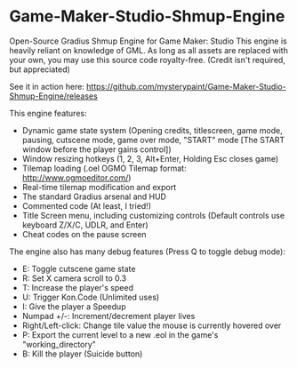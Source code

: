 # Game-Maker-Studio-Shmup-Engine
Open-Source Gradius Shmup Engine for Game Maker: Studio
This engine is heavily reliant on knowledge of GML.
As long as all assets are replaced with your own, you may use this source code royalty-free. (Credit isn't required, but appreciated)
  
See it in action here: https://github.com/mysterypaint/Game-Maker-Studio-Shmup-Engine/releases

This engine features:
  - Dynamic game state system (Opening credits, titlescreen, game mode, pausing, cutscene mode, game over mode, "START" mode [The START window before the player gains control])
  - Window resizing hotkeys (1, 2, 3, Alt+Enter, Holding Esc closes game)
  - Tilemap loading (.oel OGMO Tilemap format: http://www.ogmoeditor.com/)
  - Real-time tilemap modification and export
  - The standard Gradius arsenal and HUD
  - Commented code (At least, I tried!)
  - Title Screen menu, including customizing controls (Default controls use keyboard Z/X/C, UDLR, and Enter)
  - Cheat codes on the pause screen

The engine also has many debug features (Press Q to toggle debug mode):
  - E: Toggle cutscene game state
  - R: Set X camera scroll to 0.3
  - T: Increase the player's speed
  - U: Trigger Kon.Code (Unlimited uses)
  - I: Give the player a Speedup
  - Numpad +/-: Increment/decrement player lives
  - Right/Left-click: Change tile value the mouse is currently hovered over
  - P: Export the current level to a new .eol in the game's "working_directory"
  - B: Kill the player (Suicide button)
